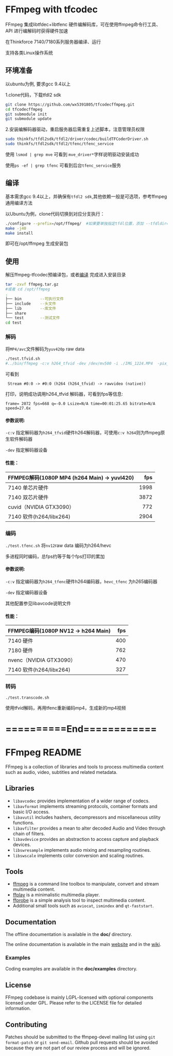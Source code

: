 FFmpeg with tfcodec
=============
FFmpeg 集成libtfdec+libtfenc 硬件编解码库，可在使用ffmpeg命令行工具、API 进行编解码时获得硬件加速

在Thinkforce 7140/7180系列服务器编译、运行

支持各类Linux操作系统

## 环境准备

以ubuntu为例, 要求gcc 9.4以上

1.clone代码，下载tfdl2 sdk

``` sh
git clone https://github.com/wx5391805/tfcodecffmpeg.git
cd tfcodecffmpeg
git submodule init
git submodule update
```

2.安装编解码器驱动，重启服务器后需重复上述脚本，注意管理员权限
``` sh
sudo thinkfs/tfdl2sdk/tfdl2/driver/codec/buildTFCoderDriver.sh 
sudo thinkfs/tfdl2sdk/tfdl2/tfenc/tfenc_service
```

使用 `lsmod | grep mve` 可看到 `mve_driver*`字样说明驱动安装成功

使用`ps -ef | grep tfenc` 可看到后台`tfenc_service`服务

## 编译

基本需求gcc 9.4以上，并确保有`tfdl2 sdk`,其他依赖一般是可选项，参考ffmpeg通用编译方法

以Ubuntu为例，clone代码切换到对应分支执行：

``` sh
./configure --prefix=/opt/ffmpeg/  #如果要单独指定tfdl位置，添加 --tfdldir=/path/to/tfdl2/, 否则默认在 ffmpeg/thinkfs/tfdl2sdk/tfdl2
make -j40
make install
```

即可在/opt/ffmpeg 生成安装包

## 使用

解压ffmpeg-tfcodec预编译包，或者[编译](#编译安装) 完成进入安装目录
``` sh
tar -zxvf ffmpeg.tar.gz
#或者 cd /opt/ffmpeg
.
├── bin        --可执行文件
├── include    --头文件
├── lib        --库文件
├── share      
└── test       --测试文件
cd test
```

### 解码

将`MP4/avc`文件解码为`yuv420p` raw data

``` sh
./test.tfvid.sh
#../bin/ffmpeg -c:v h264_tfvid -dev /dev/mv500 -i ./IMG_1224.MP4  -pix_fmt yuv420p ./output$i.yuv
```
可看到

` Stream #0:0 -> #0:0 (h264 (h264_tfvid) -> rawvideo (native))`

打印，说明成功调用h264_tfvid 解码器，可看到fps等信息:

`frame= 2072 fps=668 q=-0.0 Lsize=N/A time=00:01:25.65 bitrate=N/A speed=27.6x`

#### 参数说明:

`-c:v` 指定解码器为`h264_tfvid`硬件h264解码器，可使用`c:v h264`则为ffmpeg原生软件解码器

`-dev` 指定解码器设备

#### 性能：

| FFMPEG解码(1080P MP4 (h264 Main) -> yuvI420)      |  fps |
|-----------------------------------|---------------:|
| 7140 单芯片硬件                  | 1998          |
| 7140 双芯片硬件                  | 3872          |
| cuvid（NVIDIA GTX3090）          | 772           |
| 7140 软件(h264/libx264)          | 2904          |



### 编码
`./test.tfenc.sh` 将`nv12`raw data 编码为h264/hevc 

多进程同时编码，总fps约等于每个fps打印的累加

#### 参数说明:

`-c:v` 指定编码器为`h264_tfenc`硬件h264编码器，`hevc_tfenc` 为h265编码器

`-dev` 指定编码器设备

其他配置参见libavcode说明文件

#### 性能：

| FFMPEG编码(1080P NV12 -> h264 Main)    |  fps |
|---------------------------------|---------------:|
| 7140 硬件                        | 400          |
| 7180 硬件                        | 762          |
| nvenc（NVIDIA GTX3090）          | 470          |
| 7140 软件(h264/libx264)          | 327          |

### 转码
`./test.transcode.sh`

使用tfvid解码，再用tfenc重新编码mp4，生成新的mp4视频

## 



# ==========End============

FFmpeg README
=============

FFmpeg is a collection of libraries and tools to process multimedia content
such as audio, video, subtitles and related metadata.

## Libraries

* `libavcodec` provides implementation of a wider range of codecs.
* `libavformat` implements streaming protocols, container formats and basic I/O access.
* `libavutil` includes hashers, decompressors and miscellaneous utility functions.
* `libavfilter` provides a mean to alter decoded Audio and Video through chain of filters.
* `libavdevice` provides an abstraction to access capture and playback devices.
* `libswresample` implements audio mixing and resampling routines.
* `libswscale` implements color conversion and scaling routines.

## Tools

* [ffmpeg](https://ffmpeg.org/ffmpeg.html) is a command line toolbox to
  manipulate, convert and stream multimedia content.
* [ffplay](https://ffmpeg.org/ffplay.html) is a minimalistic multimedia player.
* [ffprobe](https://ffmpeg.org/ffprobe.html) is a simple analysis tool to inspect
  multimedia content.
* Additional small tools such as `aviocat`, `ismindex` and `qt-faststart`.

## Documentation

The offline documentation is available in the **doc/** directory.

The online documentation is available in the main [website](https://ffmpeg.org)
and in the [wiki](https://trac.ffmpeg.org).

### Examples

Coding examples are available in the **doc/examples** directory.

## License

FFmpeg codebase is mainly LGPL-licensed with optional components licensed under
GPL. Please refer to the LICENSE file for detailed information.

## Contributing

Patches should be submitted to the ffmpeg-devel mailing list using
`git format-patch` or `git send-email`. Github pull requests should be
avoided because they are not part of our review process and will be ignored.
